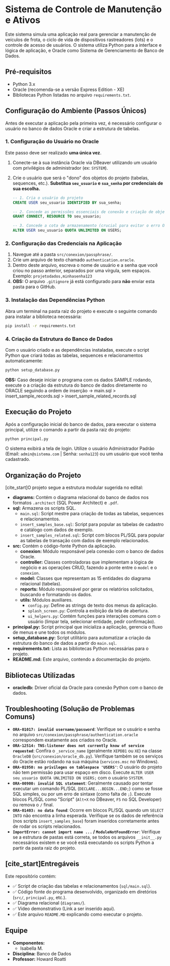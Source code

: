 # Sistema de Controle de Manutenção e Ativos

Este sistema simula uma aplicação real para gerenciar a manutenção de veículos de frota, o ciclo de vida de dispositivos rastreadores (lots) e o controle de acesso de usuários. O sistema utiliza Python para a interface e lógica de aplicação, e Oracle como Sistema de Gerenciamento de Banco de Dados.

## Pré-requisitos

* Python 3.x
* Oracle (recomenda-se a versão Express Edition - XE)
* Bibliotecas Python listadas no arquivo `requirements.txt`.

## Configuração do Ambiente (Passos Únicos)

Antes de executar a aplicação pela primeira vez, é necessário configurar o usuário no banco de dados Oracle e criar a estrutura de tabelas.

### 1. Configuração do Usuário no Oracle

Este passo deve ser realizado **uma única vez**.

1.  Conecte-se à sua instância Oracle via DBeaver utilizando um usuário com privilégios de administrador (ex: `SYSTEM`).
2.  Crie o usuário que será o "dono" dos objetos do projeto (tabelas, sequences, etc.). **Substitua `seu_usuario` e `sua_senha` por credenciais de sua escolha.**

    ```sql
    -- 1. Cria o usuário do projeto
    CREATE USER seu_usuario IDENTIFIED BY sua_senha;

    -- 2. Concede as permissões essenciais de conexão e criação de objetos
    GRANT CONNECT, RESOURCE TO seu_usuario;

    -- 3. Concede a cota de armazenamento (crucial para evitar o erro ORA-01950)
    ALTER USER seu_usuario QUOTA UNLIMITED ON USERS;
    ```

### 2. Configuração das Credenciais na Aplicação

1.  Navegue até a pasta `src/conexion/passphrase/`.
2.  Crie um arquivo de texto chamado `authentication.oracle`.
3.  Dentro deste arquivo, escreva o nome de usuário e a senha que você criou no passo anterior, separados por uma vírgula, sem espaços. Exemplo:
    `projetodados,minhasenha123`
4.  **OBS:** O arquivo `.gitignore` já está configurado para **não** enviar esta pasta para o GitHub.

### 3. Instalação das Dependências Python

Abra um terminal na pasta raiz do projeto e execute o seguinte comando para instalar a biblioteca necessária:

```bash
pip install -r requirements.txt
```

### 4. Criação da Estrutura do Banco de Dados

Com o usuário criado e as dependências instaladas, execute o script Python que criará todas as tabelas, sequences e relacionamentos automaticamente:

```bash
python setup_database.py
```
 **OBS:** Caso deseje iniciar o programa com os dados SAMPLE rodando, execute o a criação da estrutura do banco de dados diretamente no ORACLE seguindo a ordem de inserção -> main.sql > insert_sample_records.sql > insert_sample_related_records.sql

## Execução do Projeto

Após a configuração inicial do banco de dados, para executar o sistema principal, utilize o comando a partir da pasta raiz do projeto:

```bash
python principal.py
```
O sistema exibirá a tela de login. Utilize o usuário Administrador Padrão (Email: `admin@sistema.com` | Senha: `senha123`) ou um usuário que você tenha cadastrado.

## Organização do Projeto

[cite_start]O projeto segue a estrutura modular sugerida no edital:

* **diagrams:** Contém o diagrama relacional do banco de dados nos formatos `.architect` (SQL Power Architect) e `.pdf`.
* **sql:** Armazena os scripts SQL.
    * `main.sql`: Script mestre para criação de todas as tabelas, sequences e relacionamentos.
    * `insert_samples_base.sql`: Script para popular as tabelas de cadastro e catálogo com dados de exemplo.
    * `insert_samples_related.sql`: Script com blocos PL/SQL para popular as tabelas de transação com dados de exemplo relacionados.
* **src:** Contém o código-fonte Python da aplicação.
    * **conexion:** Módulo responsável pela conexão com o banco de dados Oracle.
    * **controller:** Classes controladoras que implementam a lógica de negócio e as operações CRUD, fazendo a ponte entre o `model` e o `conexion`.
    * **model:** Classes que representam as 15 entidades do diagrama relacional (tabelas).
    * **reports:** Módulo responsável por gerar os relatórios solicitados, buscando e formatando os dados.
    * **utils:** Módulos auxiliares.
        * `config.py`: Define as strings de texto dos menus da aplicação.
        * `splash_screen.py`: Controla a exibição da tela de abertura.
        * `ui_helpers.py`: Contém funções para interações comuns com o usuário (limpar tela, selecionar entidade, pedir confirmação).
* **principal.py:** Script principal que inicializa a aplicação, gerencia o fluxo de menus e une todos os módulos.
* **setup_database.py:** Script utilitário para automatizar a criação da estrutura do banco de dados a partir do `main.sql`.
* **requirements.txt:** Lista as bibliotecas Python necessárias para o projeto.
* **README.md:** Este arquivo, contendo a documentação do projeto.

## Bibliotecas Utilizadas

* **oracledb:** Driver oficial da Oracle para conexão Python com o banco de dados.

## Troubleshooting (Solução de Problemas Comuns)

* **`ORA-01017: invalid username/password`**: Verifique se o usuário e senha no arquivo `src/conexion/passphrase/authentication.oracle` correspondem exatamente aos criados no Oracle.
* **`ORA-12514: TNS:listener does not currently know of service requested`**: Confira o `_service_name` (geralmente `XEPDB1` ou `XE`) na classe `OracleDB` (`src/conexion/oracle_db.py`). Verifique também se os serviços do Oracle estão rodando na sua máquina (`services.msc` no Windows).
* **`ORA-01950: no privileges on tablespace 'USERS'`**: O usuário do projeto não tem permissão para usar espaço em disco. Execute `ALTER USER seu_usuario QUOTA UNLIMITED ON USERS;` com o usuário `SYSTEM`.
* **`ORA-00900: invalid SQL statement`**: Geralmente causado por tentar executar um comando PL/SQL (`DECLARE...BEGIN...END;`) como se fosse SQL simples, ou por um erro de sintaxe (como falta de `;`). Execute blocos PL/SQL como "Script" (`Alt+X` no DBeaver, `F5` no SQL Developer) ou remova o `/` final.
* **`ORA-01403: no data found`**: Ocorre em blocos PL/SQL quando um `SELECT INTO` não encontra a linha esperada. Verifique se os dados de referência (nos scripts `insert_samples_base`) foram inseridos corretamente antes de rodar os scripts relacionados.
* **`ImportError: cannot import name ...` / `ModuleNotFoundError`**: Verifique se a estrutura de pastas está correta, se todos os arquivos `__init__.py` necessários existem e se você está executando os scripts Python a partir da pasta raiz do projeto.

## [cite_start]Entregáveis

Este repositório contém:
* ✅ Script de criação das tabelas e relacionamentos (`sql/main.sql`).
* ✅ Código fonte do programa desenvolvido, organizado em diretórios (`src/`, `principal.py`, etc.).
* ✅ Diagrama relacional (`diagrams/`).
* ✅ Vídeo demonstrativo (Link a ser inserido aqui).
* ✅ Este arquivo `README.MD` explicando como executar o projeto.

## Equipe
* **Componentes:**
    * Isabella M.
* **Disciplina:** Banco de Dados
* **Professor:** Howard Roatti

